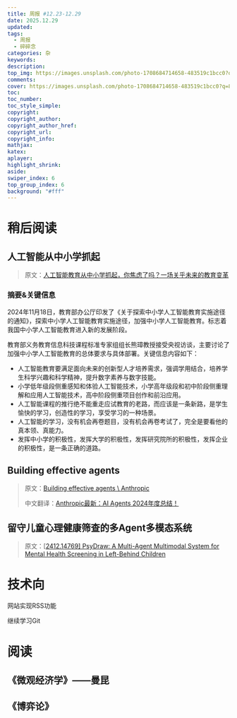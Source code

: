 ```yaml
---
title: 周报 #12.23-12.29
date: 2025.12.29
updated:
tags:
  - 周报
  - 碎碎念
categories: 杂
keywords:
description:
top_img: https://images.unsplash.com/photo-1708684714658-483519c1bcc0?q=80&w=2574&auto=format&fit=crop&ixlib=rb-4.0.3&ixid=M3wxMjA3fDB8MHxwaG90by1wYWdlfHx8fGVufDB8fHx8fA%3D%3D
comments:
cover: https://images.unsplash.com/photo-1708684714658-483519c1bcc0?q=80&w=2574&auto=format&fit=crop&ixlib=rb-4.0.3&ixid=M3wxMjA3fDB8MHxwaG90by1wYWdlfHx8fGVufDB8fHx8fA%3D%3D
toc:
toc_number:
toc_style_simple:
copyright:
copyright_author:
copyright_author_href:
copyright_url:
copyright_info:
mathjax:
katex:
aplayer:
highlight_shrink:
aside:
swiper_index: 6
top_group_index: 6
background: "#fff"
---
```


# 稍后阅读

## 人工智能从中小学抓起

> 原文：[人工智能教育从中小学抓起，你焦虑了吗？一场关乎未来的教育变革](https://mp.weixin.qq.com/s/76MHQe0dyB3fBPmQ1UKr_w)

### 摘要&关键信息

2024年11月18日，教育部办公厅印发了《关于探索中小学人工智能教育实施途径的通知》，探索中小学人工智能教育实施途径，加强中小学人工智能教育。标志着我国中小学人工智能教育进入新的发展阶段。

教育部义务教育信息科技课程标准专家组组长熊璋教授接受央视访谈，主要讨论了加强中小学人工智能教育的总体要求与具体部署。关键信息内容如下：

- 人工智能教育要满足面向未来的创新型人才培养需求，强调学用结合，培养学生科学兴趣和科学精神，提升数字素养与数字技能。
- 小学低年级段侧重感知和体验人工智能技术，小学高年级段和初中阶段侧重理解和应用人工智能技术，高中阶段侧重项目创作和前沿应用。
- 人工智能课程的推行绝不能重走应试教育的老路，而应该是一条新路，是学生愉快的学习，创造性的学习，享受学习的一种场景。
- 人工智能的学习，没有机会再卷题目，没有机会再卷考试了，完全是要看他的真本领、真能力。
- 发挥中小学的积极性，发挥大学的积极性，发挥研究院所的积极性，发挥企业的积极性，是一条正确的道路。

## Building effective agents

> 原文：[Building effective agents \ Anthropic](https://www.anthropic.com/research/building-effective-agents)
>
> 中文翻译：[Anthropic最新：AI Agents 2024年度总结！](https://mp.weixin.qq.com/s/onLByvapFe-rzaeryf5vUw)



## 留守儿童心理健康筛查的多Agent多模态系统

> 原文：[[2412.14769\] PsyDraw: A Multi-Agent Multimodal System for Mental Health Screening in Left-Behind Children](https://arxiv.org/abs/2412.14769)



# 技术向

网站实现RSS功能

继续学习Git



# 阅读

## 《微观经济学》——曼昆



## 《博弈论》

